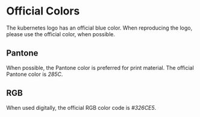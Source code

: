 # Official Colors

The kubernetes logo has an official blue color.  When reproducing the logo, please use the official color, when possible.

## Pantone

When possible, the Pantone color is preferred for print material.  The official Pantone color is *285C*.

## RGB

When used digitally, the official RGB color code is *#326CE5*.